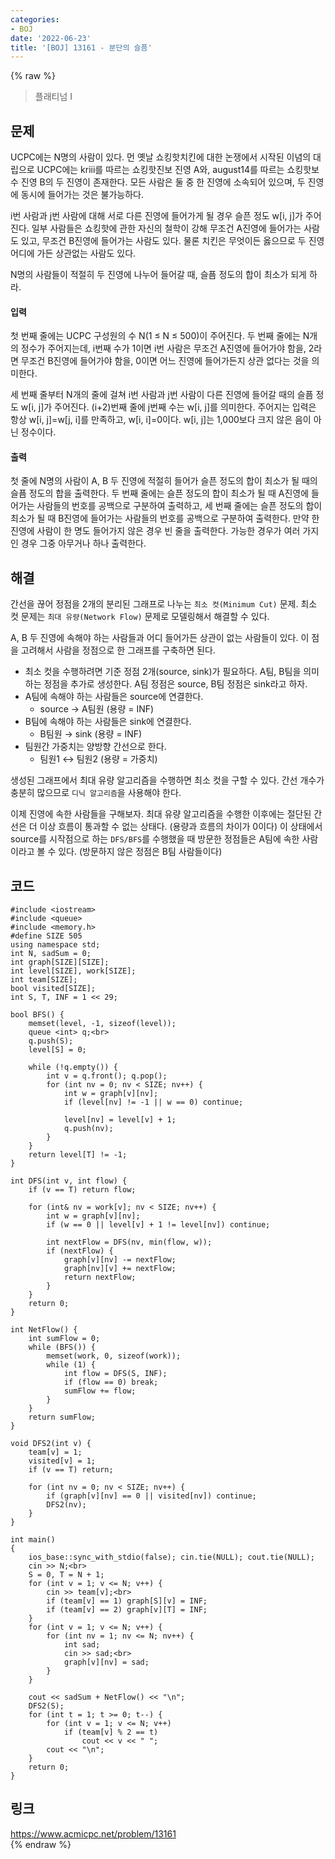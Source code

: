```yaml
---
categories:
- BOJ
date: '2022-06-23'
title: '[BOJ] 13161 - 분단의 슬픔'
---
```


{% raw %}
> 플래티넘 I<br>

## 문제
UCPC에는 N명의 사람이 있다. 먼 옛날 쇼킹핫치킨에 대한 논쟁에서 시작된 이념의 대립으로 UCPC에는 kriii를 따르는 쇼킹핫진보 진영 A와, august14를 따르는 쇼킹핫보수 진영 B의 두 진영이 존재한다. 모든 사람은 둘 중 한 진영에 소속되어 있으며, 두 진영에 동시에 들어가는 것은 불가능하다.

i번 사람과 j번 사람에 대해 서로 다른 진영에 들어가게 될 경우 슬픈 정도 w[i, j]가 주어진다. 일부 사람들은 쇼킹핫에 관한 자신의 철학이 강해 무조건 A진영에 들어가는 사람도 있고, 무조건 B진영에 들어가는 사람도 있다. 물론 치킨은 무엇이든 옳으므로 두 진영 어디에 가든 상관없는 사람도 있다.

N명의 사람들이 적절히 두 진영에 나누어 들어갈 때, 슬픔 정도의 합이 최소가 되게 하라.

#### 입력
첫 번째 줄에는 UCPC 구성원의 수 N(1 ≤ N ≤ 500)이 주어진다. 두 번째 줄에는 N개의 정수가 주어지는데, i번째 수가 1이면 i번 사람은 무조건 A진영에 들어가야 함을, 2라면 무조건 B진영에 들어가야 함을, 0이면 어느 진영에 들어가든지 상관 없다는 것을 의미한다.

세 번째 줄부터 N개의 줄에 걸쳐 i번 사람과 j번 사람이 다른 진영에 들어갈 때의 슬픔 정도 w[i, j]가 주어진다. (i+2)번째 줄에 j번째 수는 w[i, j]를 의미한다. 주어지는 입력은 항상 w[i, j]=w[j, i]를 만족하고, w[i, i]=0이다. w[i, j]는 1,000보다 크지 않은 음이 아닌 정수이다.

#### 출력
첫 줄에 N명의 사람이 A, B 두 진영에 적절히 들어가 슬픈 정도의 합이 최소가 될 때의 슬픔 정도의 합을 출력한다. 두 번째 줄에는 슬픈 정도의 합이 최소가 될 때 A진영에 들어가는 사람들의 번호를 공백으로 구분하여 출력하고, 세 번째 줄에는 슬픈 정도의 합이 최소가 될 때 B진영에 들어가는 사람들의 번호를 공백으로 구분하여 출력한다. 만약 한 진영에 사람이 한 명도 들어가지 않은 경우 빈 줄을 출력한다. 가능한 경우가 여러 가지인 경우 그중 아무거나 하나 출력한다.

## 해결
간선을 끊어 정점을 2개의 분리된 그래프로 나누는 `최소 컷(Minimum Cut)` 문제. 최소 컷 문제는 `최대 유량(Network Flow)` 문제로 모델링해서 해결할 수 있다.

A, B 두 진영에 속해야 하는 사람들과 어디 들어가든 상관이 없는 사람들이 있다. 이 점을 고려해서 사람을 정점으로 한 그래프를 구축하면 된다. 
- 최소 컷을 수행하려면 기준 정점 2개(source, sink)가 필요하다. A팀, B팀을 의미하는 정점을 추가로 생성한다. A팀 정점은 source, B팀 정점은 sink라고 하자.
- A팀에 속해야 하는 사람들은 source에 연결한다.
	- source → A팀원 (용량 = INF)
- B팀에 속해야 하는 사람들은 sink에 연결한다.
	- B팀원 → sink (용량 = INF)
- 팀원간 가중치는 양방향 간선으로 한다.
	- 팀원1 ↔ 팀원2 (용량 = 가중치)

생성된 그래프에서 최대 유량 알고리즘을 수행하면 최소 컷을 구할 수 있다. 간선 개수가 충분히 많으므로 `디닉 알고리즘`을 사용해야 한다.

이제 진영에 속한 사람들을 구해보자. 최대 유량 알고리즘을 수행한 이후에는 절단된 간선은 더 이상 흐름이 통과할 수 없는 상태다. (용량과 흐름의 차이가 0이다) 이 상태에서 source를 시작점으로 하는 `DFS/BFS`를 수행했을 때 방문한 정점들은 A팀에 속한 사람이라고 볼 수 있다. (방문하지 않은 정점은 B팀 사람들이다)

## 코드
```
#include <iostream>
#include <queue>
#include <memory.h>
#define SIZE 505
using namespace std;
int N, sadSum = 0;
int graph[SIZE][SIZE];
int level[SIZE], work[SIZE];
int team[SIZE];
bool visited[SIZE];
int S, T, INF = 1 << 29;

bool BFS() {
	memset(level, -1, sizeof(level));
	queue <int> q;<br>
	q.push(S);
	level[S] = 0;

	while (!q.empty()) {
		int v = q.front(); q.pop();
		for (int nv = 0; nv < SIZE; nv++) {
			int w = graph[v][nv];
			if (level[nv] != -1 || w == 0) continue;

			level[nv] = level[v] + 1;
			q.push(nv);
		}
	}
	return level[T] != -1;
}

int DFS(int v, int flow) {
	if (v == T) return flow;

	for (int& nv = work[v]; nv < SIZE; nv++) {
		int w = graph[v][nv];
		if (w == 0 || level[v] + 1 != level[nv]) continue;

		int nextFlow = DFS(nv, min(flow, w));
		if (nextFlow) {
			graph[v][nv] -= nextFlow;
			graph[nv][v] += nextFlow;
			return nextFlow;
		}
	}
	return 0;
}

int NetFlow() {
	int sumFlow = 0;
	while (BFS()) {
		memset(work, 0, sizeof(work));
		while (1) {
			int flow = DFS(S, INF);
			if (flow == 0) break;
			sumFlow += flow;
		}
	}
	return sumFlow;
}

void DFS2(int v) {
	team[v] = 1;
	visited[v] = 1;
	if (v == T) return;

	for (int nv = 0; nv < SIZE; nv++) {
		if (graph[v][nv] == 0 || visited[nv]) continue;
		DFS2(nv);
	}
}

int main()
{
	ios_base::sync_with_stdio(false); cin.tie(NULL); cout.tie(NULL);
	cin >> N;<br>
	S = 0, T = N + 1;
	for (int v = 1; v <= N; v++) {
		cin >> team[v];<br>
		if (team[v] == 1) graph[S][v] = INF;
		if (team[v] == 2) graph[v][T] = INF;
	}
	for (int v = 1; v <= N; v++) {
		for (int nv = 1; nv <= N; nv++) {
			int sad;
			cin >> sad;<br>
			graph[v][nv] = sad;
		}
	}

	cout << sadSum + NetFlow() << "\n";
	DFS2(S);
	for (int t = 1; t >= 0; t--) {
		for (int v = 1; v <= N; v++)
			if (team[v] % 2 == t)
				cout << v << " ";
		cout << "\n";
	}
	return 0;
}
```

## 링크
https://www.acmicpc.net/problem/13161<br>
{% endraw %}